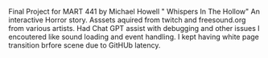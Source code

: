 Final Project for MART 441 by Michael Howell " Whispers In The Hollow" An interactive Horror story. Asssets aquired from twitch and freesound.org from various artists. Had Chat GPT assist with  debugging and other issues I encoutered like sound loading and event handling. I kept having white  page transition brfore scene due to GitHUb latency.